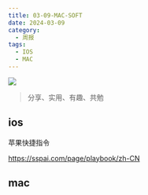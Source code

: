 ```yaml
---
title: 03-09-MAC-SOFT
date: 2024-03-09
category:
  - 周报
tags:
  - IOS
  - MAC
---
```

![](https://img.nnxx.me/file/5a500390f31add8c94c98.jpg)

> 分享、实用、有趣、共勉



## ios


苹果快捷指令

https://sspai.com/page/playbook/zh-CN




## mac








